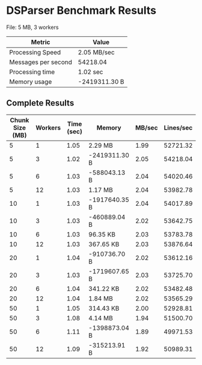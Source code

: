 # DSParser Benchmark Results

File: 5 MB, 3 workers

| Metric | Value |
|---------|----------|
| Processing Speed | 2.05 MB/sec |
| Messages per second | 54218.04 |
| Processing time | 1.02 sec |
| Memory usage | -2419311.30 B |

## Complete Results

| Chunk Size (MB) | Workers | Time (sec) | Memory | MB/sec | Lines/sec |
|-----------------|---------|------------|--------|--------|-----------|
|        5        |    1    |    1.05    |2.29 MB |  1.99  |  52721.32 |
|        5        |    3    |    1.02    |-2419311.30 B |  2.05  |  54218.04 |
|        5        |    6    |    1.03    |-588043.13 B |  2.04  |  54020.46 |
|        5        |    12    |    1.03    |1.17 MB |  2.04  |  53982.78 |
|        10        |    1    |    1.03    |-1917640.35 B |  2.04  |  54017.89 |
|        10        |    3    |    1.03    |-460889.04 B |  2.02  |  53642.75 |
|        10        |    6    |    1.03    |96.35 KB |  2.03  |  53783.78 |
|        10        |    12    |    1.03    |367.65 KB |  2.03  |  53876.64 |
|        20        |    1    |    1.04    |-910736.70 B |  2.02  |  53612.16 |
|        20        |    3    |    1.03    |-1719607.65 B |  2.03  |  53725.70 |
|        20        |    6    |    1.04    |341.22 KB |  2.02  |  53482.48 |
|        20        |    12    |    1.04    |1.84 MB |  2.02  |  53565.29 |
|        50        |    1    |    1.05    |314.43 KB |  2.00  |  52928.81 |
|        50        |    3    |    1.08    |4.14 MB |  1.94  |  51500.70 |
|        50        |    6    |    1.11    |-1398873.04 B |  1.89  |  49971.53 |
|        50        |    12    |    1.09    |-315213.91 B |  1.92  |  50989.31 |
